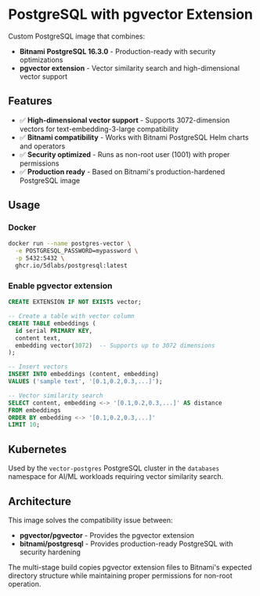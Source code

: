 # PostgreSQL with pgvector Extension

Custom PostgreSQL image that combines:
- **Bitnami PostgreSQL 16.3.0** - Production-ready with security optimizations
- **pgvector extension** - Vector similarity search and high-dimensional vector support

## Features

- ✅ **High-dimensional vector support** - Supports 3072-dimension vectors for text-embedding-3-large compatibility
- ✅ **Bitnami compatibility** - Works with Bitnami PostgreSQL Helm charts and operators
- ✅ **Security optimized** - Runs as non-root user (1001) with proper permissions
- ✅ **Production ready** - Based on Bitnami's production-hardened PostgreSQL image

## Usage

### Docker
```bash
docker run --name postgres-vector \
  -e POSTGRESQL_PASSWORD=mypassword \
  -p 5432:5432 \
  ghcr.io/5dlabs/postgresql:latest
```

### Enable pgvector extension
```sql
CREATE EXTENSION IF NOT EXISTS vector;

-- Create a table with vector column
CREATE TABLE embeddings (
  id serial PRIMARY KEY,
  content text,
  embedding vector(3072)  -- Supports up to 3072 dimensions
);

-- Insert vectors
INSERT INTO embeddings (content, embedding) 
VALUES ('sample text', '[0.1,0.2,0.3,...]');

-- Vector similarity search
SELECT content, embedding <-> '[0.1,0.2,0.3,...]' AS distance 
FROM embeddings 
ORDER BY embedding <-> '[0.1,0.2,0.3,...]' 
LIMIT 10;
```

## Kubernetes

Used by the `vector-postgres` PostgreSQL cluster in the `databases` namespace for AI/ML workloads requiring vector similarity search.

## Architecture

This image solves the compatibility issue between:
- **pgvector/pgvector** - Provides the pgvector extension
- **bitnami/postgresql** - Provides production-ready PostgreSQL with security hardening

The multi-stage build copies pgvector extension files to Bitnami's expected directory structure while maintaining proper permissions for non-root operation.
